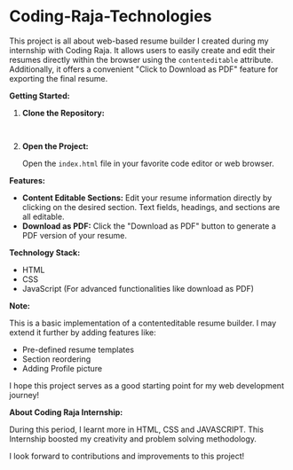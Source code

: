 # Coding-Raja-Technologies

This project is all about web-based resume builder I created during my internship with Coding Raja. It allows users to easily create and edit their resumes directly within the browser using the `contenteditable` attribute. Additionally, it offers a convenient "Click to Download as PDF" feature for exporting the final resume.

**Getting Started:**

1. **Clone the Repository:**

   ```bash
  
   ```

2. **Open the Project:**

   Open the `index.html` file in your favorite code editor or web browser.

**Features:**

* **Content Editable Sections:** Edit your resume information directly by clicking on the desired section. Text fields, headings, and sections are all editable.
* **Download as PDF:** Click the "Download as PDF" button to generate a PDF version of your resume. 

**Technology Stack:**

* HTML
* CSS
* JavaScript (For advanced functionalities like download as PDF)

**Note:**

This is a basic implementation of a contenteditable resume builder. I may extend it further by adding features like:

* Pre-defined resume templates
* Section reordering
* Adding Profile picture 

I hope this project serves as a good starting point for my web development journey!

**About Coding Raja Internship:**

During this period, I learnt more in HTML, CSS and JAVASCRIPT.
This Internship boosted my creativity and problem solving methodology.

I look forward to contributions and improvements to this project!
